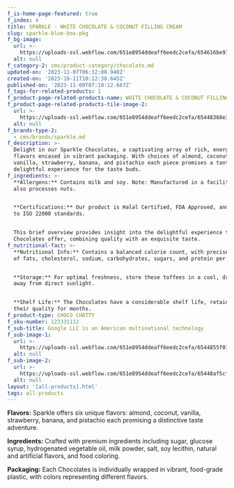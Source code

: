 ```yaml
---
f_is-home-page-featured: true
f_index: 4
title: SPARKLE - WHITE CHOCOLATE & COCONUT FILLING CREAM
slug: sparkle-blue-box-pkg
f_bg-image:
  url: >-
    https://uploads-ssl.webflow.com/651e8954ddeaff6eedc2cefa/654616be97cc58d2a498fca9_1.png
  alt: null
f_category-2: cms/product-category/chocolate.md
updated-on: '2023-11-07T06:32:00.940Z'
created-on: '2023-10-11T10:12:38.645Z'
published-on: '2023-11-09T07:10:12.667Z'
f_tags-for-related-products: 1
f_product-page-related-products-name: WHITE CHOCOLATE & COCONUT FILLING CREAM
f_product-page-related-products-tile-image-2:
  url: >-
    https://uploads-ssl.webflow.com/651e8954ddeaff6eedc2cefa/65448368e3a831fe3d7e420b_coconut.png
  alt: null
f_brands-type-2:
  - cms/brands/sparkle.md
f_description: >-
  Delight in our Sparkle Chocolates, a captivating array of rich, energetic
  flavors encased in vibrant packaging. With choices of almond, coconut,
  vanilla, strawberry, banana, and pistachio each piece promises a tantalizing,
  delightful experience for the taste buds.
f_ingredients: >-
  **Allergens:** Contains milk and soy. Note: Manufactured in a facility that
  also processes nuts.


  ‍**Certifications:** Our product is Halal Certified, FDA Approved, and adheres
  to ISO 22000 standards.


  This brief overview provides insight into the delightful experience that these
  Chocolates offer, combining quality with an exquisite taste.
f_nutritional-fact: >-
  **Nutritional Info:** Contains a balanced calorie count, with precise amounts
  of fats, cholesterol, sodium, carbohydrates, sugars, and protein per serving.


  ‍**Storage:** For optimal freshness, store these toffees in a cool, dry place,
  away from direct sunlight.


  ‍**Shelf Life:** The Chocolates have a considerable shelf life, retaining
  their quality for months.
f_product-type: CHOCO CHATTY
f_sku-number: 123331112
f_sub-title: Google LLC is an American multinational technology
f_sub-image-1:
  url: >-
    https://uploads-ssl.webflow.com/651e8954ddeaff6eedc2cefa/6544855f0188162db62d0941_BANANA.png
  alt: null
f_sub-image-2:
  url: >-
    https://uploads-ssl.webflow.com/651e8954ddeaff6eedc2cefa/65448af5cfc47061bfd35bd5_vanilla.png
  alt: null
layout: '[all-products].html'
tags: all-products
---
```


**Flavors:** Sparkle offers six unique flavors: almond, coconut, vanilla, strawberry, banana, and pistachio each promising a distinctive taste adventure.

‍**Ingredients:** Crafted with premium ingredients including sugar, glucose syrup, hydrogenated vegetable oil, milk powder, salt, soy lecithin, natural and artificial flavors, and food coloring.

‍**Packaging:** Each Chocolates is individually wrapped in vibrant, food-grade plastic, with colors representing different flavors.
